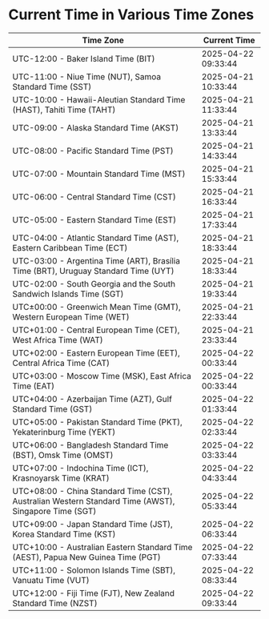# Current Time in Various Time Zones

| Time Zone | Current Time |
|-----------|--------------|
| UTC-12:00 - Baker Island Time (BIT) | 2025-04-22 09:33:44 |
| UTC-11:00 - Niue Time (NUT), Samoa Standard Time (SST) | 2025-04-21 10:33:44 |
| UTC-10:00 - Hawaii-Aleutian Standard Time (HAST), Tahiti Time (TAHT) | 2025-04-21 11:33:44 |
| UTC-09:00 - Alaska Standard Time (AKST) | 2025-04-21 13:33:44 |
| UTC-08:00 - Pacific Standard Time (PST) | 2025-04-21 14:33:44 |
| UTC-07:00 - Mountain Standard Time (MST) | 2025-04-21 15:33:44 |
| UTC-06:00 - Central Standard Time (CST) | 2025-04-21 16:33:44 |
| UTC-05:00 - Eastern Standard Time (EST) | 2025-04-21 17:33:44 |
| UTC-04:00 - Atlantic Standard Time (AST), Eastern Caribbean Time (ECT) | 2025-04-21 18:33:44 |
| UTC-03:00 - Argentina Time (ART), Brasília Time (BRT), Uruguay Standard Time (UYT) | 2025-04-21 18:33:44 |
| UTC-02:00 - South Georgia and the South Sandwich Islands Time (SGT) | 2025-04-21 19:33:44 |
| UTC±00:00 - Greenwich Mean Time (GMT), Western European Time (WET) | 2025-04-21 22:33:44 |
| UTC+01:00 - Central European Time (CET), West Africa Time (WAT) | 2025-04-21 23:33:44 |
| UTC+02:00 - Eastern European Time (EET), Central Africa Time (CAT) | 2025-04-22 00:33:44 |
| UTC+03:00 - Moscow Time (MSK), East Africa Time (EAT) | 2025-04-22 00:33:44 |
| UTC+04:00 - Azerbaijan Time (AZT), Gulf Standard Time (GST) | 2025-04-22 01:33:44 |
| UTC+05:00 - Pakistan Standard Time (PKT), Yekaterinburg Time (YEKT) | 2025-04-22 02:33:44 |
| UTC+06:00 - Bangladesh Standard Time (BST), Omsk Time (OMST) | 2025-04-22 03:33:44 |
| UTC+07:00 - Indochina Time (ICT), Krasnoyarsk Time (KRAT) | 2025-04-22 04:33:44 |
| UTC+08:00 - China Standard Time (CST), Australian Western Standard Time (AWST), Singapore Time (SGT) | 2025-04-22 05:33:44 |
| UTC+09:00 - Japan Standard Time (JST), Korea Standard Time (KST) | 2025-04-22 06:33:44 |
| UTC+10:00 - Australian Eastern Standard Time (AEST), Papua New Guinea Time (PGT) | 2025-04-22 07:33:44 |
| UTC+11:00 - Solomon Islands Time (SBT), Vanuatu Time (VUT) | 2025-04-22 08:33:44 |
| UTC+12:00 - Fiji Time (FJT), New Zealand Standard Time (NZST) | 2025-04-22 09:33:44 |
